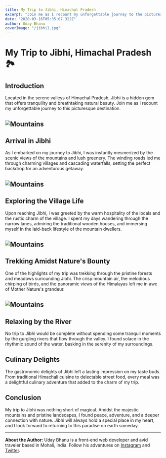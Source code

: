 ```yaml
---
title: My Trip to Jibhi, Himachal Pradesh
excerpt: "Join me as I recount my unforgettable journey to the picturesque destination of Jibhi, nestled in the serene valleys of Himachal Pradesh."
date: "2020-03-16T05:35:07.322Z"
author: Uday Bhanu
coverImage: "/jibhi1.jpg"
---
```


# My Trip to Jibhi, Himachal Pradesh 🏞️

## Introduction

Located in the serene valleys of Himachal Pradesh, Jibhi is a hidden gem that offers tranquility and breathtaking natural beauty. Join me as I recount my unforgettable journey to this picturesque destination.
## ![Mountains](/jibhi4.jpg)

## Arrival in Jibhi

As I embarked on my journey to Jibhi, I was instantly mesmerized by the scenic views of the mountains and lush greenery. The winding roads led me through charming villages and cascading waterfalls, setting the perfect backdrop for an adventurous getaway.

## ![Mountains](/jibhi3.jpg)
## Exploring the Village Life

Upon reaching Jibhi, I was greeted by the warm hospitality of the locals and the rustic charm of the village. I spent my days wandering through the narrow lanes, admiring the traditional wooden houses, and immersing myself in the laid-back lifestyle of the mountain dwellers.

## ![Mountains](/jibhi2.jpg)
## Trekking Amidst Nature's Bounty

One of the highlights of my trip was trekking through the pristine forests and meadows surrounding Jibhi. The crisp mountain air, the melodious chirping of birds, and the panoramic views of the Himalayas left me in awe of Mother Nature's grandeur.

## ![Mountains](/jibhi1.jpg)
## Relaxing by the River

No trip to Jibhi would be complete without spending some tranquil moments by the gurgling rivers that flow through the valley. I found solace in the rhythmic sound of the water, basking in the serenity of my surroundings.

## Culinary Delights

The gastronomic delights of Jibhi left a lasting impression on my taste buds. From traditional Himachali cuisine to delectable street food, every meal was a delightful culinary adventure that added to the charm of my trip.

## Conclusion

My trip to Jibhi was nothing short of magical. Amidst the majestic mountains and pristine landscapes, I found peace, adventure, and a deeper connection with nature. Jibhi will always hold a special place in my heart, and I look forward to returning to this paradise on earth someday.

---

**About the Author:** Uday Bhanu is a front-end web developer and avid traveler based in Mohali, India. Follow his adventures on [Instagram](https://www.instagram.com/udaybhanu/) and [Twitter](https://twitter.com/udaybhanu).

